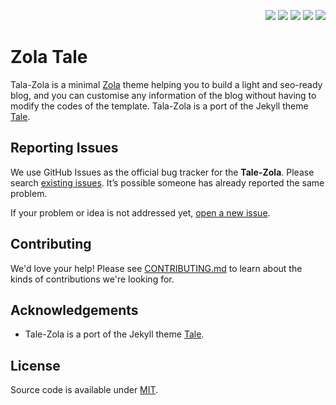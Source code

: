 <p align="right">
  <img src="https://img.shields.io/github/languages/code-size/semanticdata/zola-tale" />
  <img src="https://img.shields.io/github/repo-size/semanticdata/zola-tale" />
  <img src="https://img.shields.io/github/commit-activity/t/semanticdata/zola-tale" />
  <img src="https://img.shields.io/github/last-commit/semanticdata/zola-tale" />
  <img src="https://img.shields.io/website/https/semanticdata/github.io/zola-tale.svg" />
</p>

# Zola Tale

Tala-Zola is a minimal [Zola](https://www.getzola.org) theme helping you to
build a light and seo-ready blog, and you can customise any information of the
blog without having to modify the codes of the template. Tala-Zola is a port of
the Jekyll theme [Tale](https://github.com/chesterhow/tale).

## Reporting Issues

We use GitHub Issues as the official bug tracker for the **Tale-Zola**. Please
search [existing issues](https://github.com/aaranxu/tale-zola/issues). It’s
possible someone has already reported the same problem.

If your problem or idea is not addressed yet, [open a new issue](https://github.com/aaranxu/tale-zola/issues/new).

## Contributing

We'd love your help! Please see [CONTRIBUTING.md](./CONTRIBUTING.md) to learn
about the kinds of contributions we're looking for.

## Acknowledgements

* Tale-Zola is a port of the Jekyll theme [Tale](https://github.com/chesterhow/tale).

## License

Source code is available under [MIT](LICENSE).
